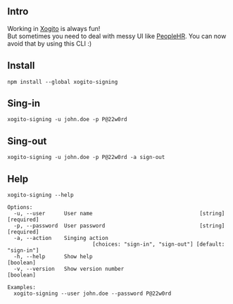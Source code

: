 ## Intro
Working in [Xogito](https://www.xogito.com) is always fun!<br />
But sometimes you need to deal with messy UI like [PeopleHR](https://xogito.peoplehr.net). You can now avoid that by using this CLI :)

## Install
```
npm install --global xogito-signing
```

## Sing-in
```
xogito-signing -u john.doe -p P@22w0rd
```

## Sing-out
```
xogito-signing -u john.doe -p P@22w0rd -a sign-out
```

## Help
```
xogito-signing --help
```
```
Options:
  -u, --user      User name                                  [string] [required]
  -p, --password  User password                              [string] [required]
  -a, --action    Singing action
                           [choices: "sign-in", "sign-out"] [default: "sign-in"]
  -h, --help      Show help                                            [boolean]
  -v, --version   Show version number                                  [boolean]

Examples:
  xogito-signing --user john.doe --password P@22w0rd
```
